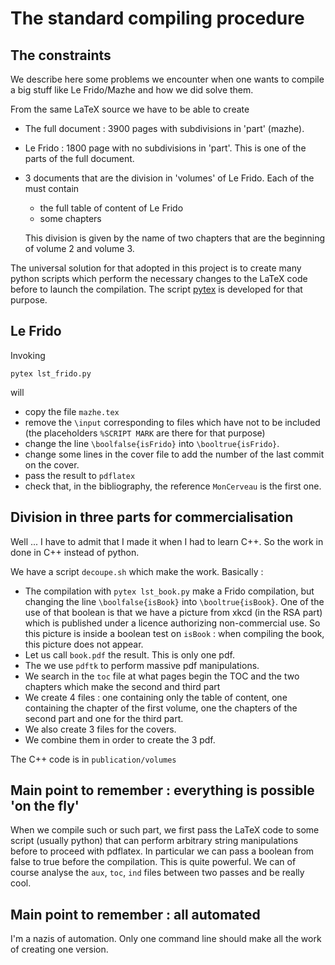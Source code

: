 # The standard compiling procedure

## The constraints

We describe here some problems we encounter when one wants to compile a big stuff like Le Frido/Mazhe and how we did solve them.

From the same LaTeX source we have to be able to create

* The full document : 3900 pages with subdivisions in 'part' (mazhe).
* Le Frido : 1800 page with no subdivisions in 'part'. This is one of the parts of the full document.
* 3 documents that are the division in 'volumes' of Le Frido. Each of the must contain
   - the full table of content of Le Frido
   - some chapters

  This division is given by the name of two chapters that are the beginning of volume 2 and volume 3.

The universal solution for that adopted in this project is to create many python scripts which perform the necessary changes to the LaTeX code before to launch the compilation. The script [pytex](https://github.com/LaurentClaessens/pytex) is developed for that purpose.

## Le Frido

Invoking
```
pytex lst_frido.py
```
will
* copy the file `mazhe.tex`
* remove the `\input` corresponding to files which have not to be included (the placeholders `%SCRIPT MARK` are there for that purpose)
* change the line `\boolfalse{isFrido}` into `\booltrue{isFrido}`.
* change some lines in the cover file to add the number of the last commit on the cover.
* pass the result to `pdflatex`
* check that, in the bibliography, the reference `MonCerveau` is the first one.


## Division in three parts for commercialisation

Well ... I have to admit that I made it when I had to learn C++. So the work in done in C++ instead of python.

We have a script `decoupe.sh` which make the work. Basically :

* The compilation with `pytex lst_book.py` make a Frido compilation, but changing the line `\boolfalse{isBook}` into `\booltrue{isBook}`. One of the use of that boolean is that we have a picture from xkcd (in the RSA part) which is published under a licence authorizing non-commercial use. So this picture is inside a boolean test on `isBook` : when compiling the book, this picture does not appear.
* Let us call  `book.pdf` the result. This is only one pdf.
* The we use `pdftk` to perform massive pdf manipulations.
* We search in the `toc` file at what pages begin the TOC and the two chapters which make the second and third part
* We create 4 files : one containing only the table of content, one containing the chapter of the first volume, one the chapters of the second part and one for the third part.
* We also create 3 files for the covers.
* We combine them in order to create the 3 pdf.

The C++ code is in `publication/volumes`

## Main point to remember : everything is possible 'on the fly'

When we compile such or such part, we first pass the LaTeX code to some script (usually python) that can perform arbitrary string manipulations before to proceed with pdflatex. In particular we can pass a boolean from false to true before the compilation. This is quite powerful. We can of course analyse the `aux`, `toc`, `ind` files between two passes and be really cool.  

## Main point to remember : all automated

I'm a nazis of automation. Only one command line should make all the work of creating one version.
